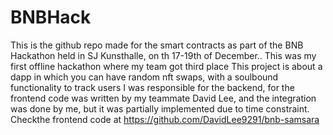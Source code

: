 # BNBHack
This is the github repo made for the smart contracts as part of the BNB Hackathon held in SJ Kunsthalle, on th 17-19th of December..
This was my first offline hackathon where my team got third place
This project is about a dapp in which you can have random nft swaps, with a soulbound functionality to track users
I was responsible for the backend, for the frontend code was written by my teammate David Lee, and the integration was done by me, but it was partially implemented
due to time constraint.
Checkthe frontend code at https://github.com/DavidLee9291/bnb-samsara
